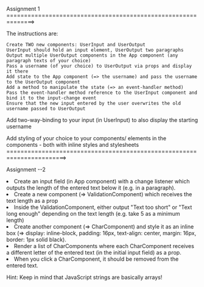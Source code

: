 Assignment 1
==============================================================>

The instructions are:

    Create TWO new components: UserInput and UserOutput
    UserInput should hold an input element, UserOutput two paragraphs
    Output multiple UserOutput components in the App component (any paragraph texts of your choice)
    Pass a username (of your choice) to UserOutput via props and display it there
    Add state to the App component (=> the username) and pass the username to the UserOutput component
    Add a method to manipulate the state (=> an event-handler method)
    Pass the event-handler method reference to the UserInput component and bind it to the input-change event
    Ensure that the new input entered by the user overwrites the old username passed to UserOutput

Add two-way-binding to your input (in UserInput) to also display the starting username

Add styling of your choice to your components/ elements in the components - both with inline styles and stylesheets
=======================================================================>

Assignment --2

 <li>Create an input field (in App component) with a change listener which outputs the length of the entered text below it (e.g. in a paragraph).</li>
          <li>Create a new component (=> ValidationComponent) which receives the text length as a prop</li>
          <li>Inside the ValidationComponent, either output "Text too short" or "Text long enough" depending on the text length (e.g. take 5 as a minimum length)</li>
          <li>Create another component (=> CharComponent) and style it as an inline box (=> display: inline-block, padding: 16px, text-align: center, margin: 16px, border: 1px solid black).</li>
          <li>Render a list of CharComponents where each CharComponent receives a different letter of the entered text (in the initial input field) as a prop.</li>
          <li>When you click a CharComponent, it should be removed from the entered text.</li>
        </ol>
        <p>Hint: Keep in mind that JavaScript strings are basically arrays!</p>
